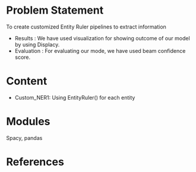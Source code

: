 # Problem Statement

To create customized Entity Ruler pipelines to extract information

- Results : We have used visualization for showing outcome of our model by using Displacy. 
- Evaluation : For evaluating our mode, we have used beam confidence score.

# Content

- Custom_NER1: Using EntityRuler() for each entity

# Modules

Spacy, pandas

# References


